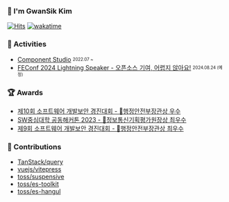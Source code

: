 <!-- profile -->

### 👋 I'm GwanSik Kim

[![Hits](https://hits.seeyoufarm.com/api/count/incr/badge.svg?url=https%3A%2F%2Fgithub.com%2Fgwansikk&count_bg=%2379C83D&title_bg=%23555555&icon=github.svg&icon_color=%23E7E7E7&title=hits&edge_flat=true)](https://hits.seeyoufarm.com)
[![wakatime](https://wakatime.com/badge/user/018b296e-4cd5-41f2-aa72-2f479353ee2b.svg?style=flat-square)](https://wakatime.com/@018b296e-4cd5-41f2-aa72-2f479353ee2b)  

<!-- Experience -->

### 👟 Activities

- [Component Studio](https://github.com/ComponentStudio) <sub><sup>2022.07 ~</sup></sub>
- [FEConf 2024 Lightning Speaker - 오픈소스 기여, 어렵지 않아요!](https://2024.feconf.kr/) <sub><sup>2024.08.24 (예정)</sup></sub> 

<!-- awards -->

### 🏆 Awards

- [제10회 소프트웨어 개발보안 경진대회 - 🥉행정안전부장관상 우수](https://www.kisa.or.kr/401/form?postSeq=3152&page=1)
- [SW중심대학 공동해커톤 2023 - 🥈정보통신기획평가원장상 최우수](https://www.swuniv.kr/56/?q=YToxOntzOjEyOiJrZXl3b3JkX3R5cGUiO3M6MzoiYWxsIjt9&bmode=view&idx=15247030&t=board)
- [제9회 소프트웨어 개발보안 경진대회 - 🥈행정안전부장관상 최우수](http://www.ggoverallnews.co.kr/news/articleView.html?idxno=18009) 

<!-- contribution -->

### 🧩 Contributions

- [TanStack/query](https://github.com/TanStack/query/issues?q=author%3Agwansikk)
- [vuejs/vitepress](https://github.com/vuejs/vitepress/issues?q=author%3Agwansikk)
- [toss/suspensive](https://github.com/toss/suspensive/issues?q=author%3Agwansikk)
- [toss/es-toolkit](https://github.com/toss/es-toolkit/issues?q=author%3Agwansikk)
- [toss/es-hangul](https://github.com/toss/es-hangul/issues?q=author%3Agwansikk)

